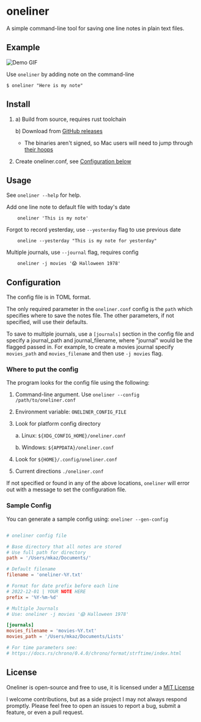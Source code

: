 # oneliner

A simple command-line tool for saving one line notes in plain text files.

## Example

![Demo GIF](https://user-images.githubusercontent.com/45363/206862140-a7fc3b36-a23e-40ea-8a0f-acfcc5636ecd.gif)

Use `oneliner` by adding note on the command-line

```
$ oneliner "Here is my note"
```

## Install

1.  a) Build from source, requires rust toolchain

    b) Download from [GitHub releases](https://github.com/mkaz/oneliner/releases)

    -   The binaries aren't signed, so Mac users will need to jump through [their hoops](https://support.apple.com/en-us/HT202491)

2.  Create oneliner.conf, see [Configuration below](#configuration)

## Usage

See `oneliner --help` for help.


Add one line note to default file with today's date

```
    oneliner 'This is my note'
```

Forgot to record yesterday, use `--yesterday` flag to use previous date

```
    oneline --yesterday "This is my note for yesterday"
```

Multiple journals, use `--journal` flag, requires config

```
    oneliner -j movies '😱 Halloween 1978'
```


## Configuration

The config file is in TOML format.

The only required parameter in the `oneliner.conf` config is the `path` which specifies where to save the notes file. The other parameters, if not specified, will use their defaults.

To save to multiple journals, use a `[journals]` section in the config file and specify a journal_path and journal_filename, where "journal" would be the flagged passed in. For example, to create a movies journal specify `movies_path` and `movies_filename` and then use `-j movies` flag.


### Where to put the config

The program looks for the config file using the following:

1. Command-line argument. Use `oneliner --config /path/to/oneliner.conf`

2. Environment variable: `ONELINER_CONFIG_FILE`

3. Look for platform config directory

    a. Linux: `${XDG_CONFIG_HOME}/oneliner.conf`

    b. Windows: `${APPDATA}/oneliner.conf`

4. Look for `${HOME}/.config/oneliner.conf`

5. Current directions `./oneliner.conf`

If not specified or found in any of the above locations, `oneliner` will error out with a message to set the configuration file.

### Sample Config

You can generate a sample config using: `oneliner --gen-config`


```toml

# oneliner config file

# Base directory that all notes are stored
# Use full path for directory
path = '/Users/mkaz/Documents/'

# Default filename
filename = 'oneliner-%Y.txt'

# Format for date prefix before each line
# 2022-12-01 | YOUR NOTE HERE
prefix = '%Y-%m-%d'

# Multiple Journals
# Use: oneliner -j movies '😱 Halloween 1978'

[journals]
movies_filename = 'movies-%Y.txt'
movies_path = '/Users/mkaz/Documents/Lists'

# For time parameters see:
# https://docs.rs/chrono/0.4.0/chrono/format/strftime/index.html
```

## License

Oneliner is open-source and free to use, it is licensed under a [MIT License](https://opensource.org/licenses/MIT)

I welcome contributions, but as a side project I may not always respond promptly. Please feel free to open an issues to report a bug, submit a feature, or even a pull request.
